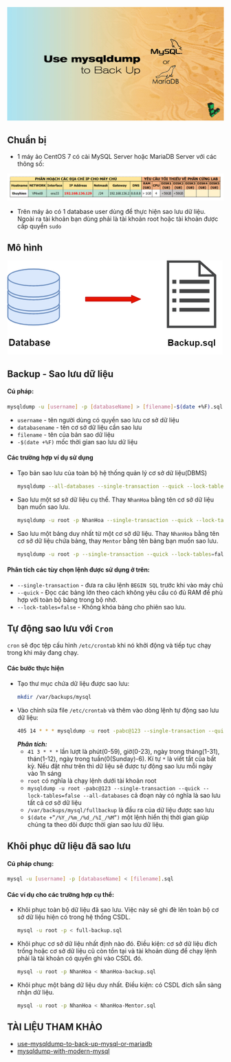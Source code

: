<img src ="../../../images/25 bai Linux/mysqldump-backup-title.jpg">  

## Chuẩn bị  
- 1 máy ảo CentOS 7 có cài MySQL Server hoặc MariaDB Server với các thông số: 

<img src ="../../../images/25 bai Linux/chuanbi1.png">  

- Trên máy ảo có 1 database user dùng để thực hiện sao lưu dữ liệu. Ngoài ra tài khoản bạn dùng phải là tài khoản root hoặc tài khoản được cấp quyền `sudo`  

## Mô hình  

<img src ="../../../images/25 bai Linux/backup_restore.png">  

## Backup - Sao lưu dữ liệu  
#### Cú pháp:  

  ```sh
  mysqldump -u [username] -p [databaseName] > [filename]-$(date +%F).sql
  ```  

  - `username` - tên người dùng có quyền sao lưu cơ sở dữ liệu  
  - `databasename` - tên cơ sở dữ liệu cần sao lưu  
  - `filename` - tên của bản sao dữ liệu  
  - `-$(date +%F)` mốc thời gian sao lưu dữ liệu  

#### Các trường hợp ví dụ sử dụng     
- Tạo bản sao lưu của toàn bộ hệ thống quản lý cơ sở dữ liệu(DBMS)  
  ```sh
  mysqldump --all-databases --single-transaction --quick --lock-tables=false > full-backup-$(date +%F).sql -u root -p 
  ```  

- Sao lưu một sơ sở dữ liệu cụ thể. Thay `NhanHoa` bằng tên cơ sở dữ liệu bạn muốn sao lưu.  

  ```sh
  mysqldump -u root -p NhanHoa --single-transaction --quick --lock-tables=false > NhanHoa-backup-$(date +%F).sql
  ```  

- Sao lưu một bảng duy nhất từ một cơ sở dữ liệu. Thay `NhanHoa` bằng tên cơ sở dữ liệu chứa bảng, thay `Mentor` bằng tên bảng bạn muốn sao lưu.  

  ```sh
  mysqldump -u root -p --single-transaction --quick --lock-tables=false NhanHoa Mentor > NhanHoa-Mentor-$(date +%F).sql
  ```  

#### Phân tích các tùy chọn lệnh được sử dụng ở trên:  
- `--single-transaction` - đưa ra câu lệnh `BEGIN SQL` trước khi vào máy chủ  
- `--quick` - Đọc các bảng lớn theo cách không yêu cầu có đủ RAM để phù hợp với toàn bộ bảng trong bộ nhớ.  
- `--lock-tables=false` - Không khóa bảng cho phiên sao lưu.  

## Tự động sao lưu với `Cron`  
`cron` sẽ đọc tệp cấu hình `/etc/crontab` khi nó khởi động và tiếp tục chạy trong khi máy đang chạy.  
#### Các bước thực hiện  
- Tạo thư mục chứa dữ liệu được sao lưu:  
  ```sh
  mkdir /var/backups/mysql
  ```  
- Vào chỉnh sửa file `/etc/crontab` và thêm vào dòng lệnh tự động sao lưu dữ liệu:  
  ```sh
  405 14 * * * mysqldump -u root -pabc@123 --single-transaction --quick --lock-tables=false --all-databases | gzip> /var/backups/mysql/fullbackup-$(date +”/%Y_/%m_/%d_/%I_/%M”).sql.gz
  ```  
  ***Phân tích:***  
  - `41 3 * * *` lần lượt là phút(0-59), giờ(0-23), ngày trong tháng(1-31), thán(1-12), ngày trong tuần(0(Sunday)-6). Kí tự `*` là viết tắt của bất kỳ. Nếu đặt như trên thì dữ liệu sẽ được tự động sao lưu mỗi ngày vào 1h sáng  
  - `root` có nghĩa là chạy lệnh dưới tài khoản root  
  - `mysqldump -u root -pabc@123 --single-transaction --quick --lock-tables=false --all-databases` cả đoạn này có nghĩa là sao lưu tất cả cơ sở dữ liệu  
  - `/var/backups/mysql/fullbackup` là đầu ra của dữ liệu được sao lưu  
  - `$(date +”/%Y_/%m_/%d_/%I_/%M”)` một lệnh hiển thị thời gian giúp chúng ta theo dõi được thời gian sao lưu dữ liệu.  

## Khôi phục dữ liệu đã sao lưu  
#### Cú pháp chung:  
```sh
mysql -u [username] -p [databaseName] < [filename].sql
```  

#### Các ví dụ cho các trường hợp cụ thể:  

- Khôi phục toàn bộ dữ liệu đã sao lưu. Việc này sẽ ghi đè lên toàn bộ cơ sở dữ liệu hiện có trong hệ thống CSDL.  

  ```sh
  mysql -u root -p < full-backup.sql
  ```  

- Khôi phục cơ sở dữ liệu nhất định nào đó. Điều kiện: cơ sở dữ liệu đích trống hoặc cơ sở dữ liệu cũ còn tồn tại và tài khoản dùng để chạy lệnh phải là tài khoản có quyền ghi vào CSDL đó.  

  ```sh  
  mysql -u root -p NhanHoa < NhanHoa-backup.sql
  ```  

- Khôi phục một bảng dữ liệu duy nhất. Điều kiện: có CSDL đích sẵn sàng nhận dữ liệu.  
  ```sh
  mysql -u root -p NhanHoa < NhanHoa-Mentor.sql
  ```







## TÀI LIỆU THAM KHẢO  
- [use-mysqldump-to-back-up-mysql-or-mariadb](https://www.linode.com/docs/databases/mysql/use-mysqldump-to-back-up-mysql-or-mariadb/)
- [mysqldump-with-modern-mysql](https://serversforhackers.com/c/mysqldump-with-modern-mysql)
